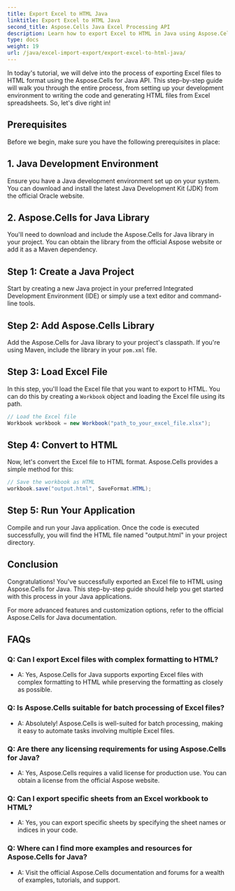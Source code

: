 ```yaml
---
title: Export Excel to HTML Java
linktitle: Export Excel to HTML Java
second_title: Aspose.Cells Java Excel Processing API
description: Learn how to export Excel to HTML in Java using Aspose.Cells for Java. Follow this step-by-step guide with source code to seamlessly convert your Excel files to HTML effortlessly.
type: docs
weight: 19
url: /java/excel-import-export/export-excel-to-html-java/
---
```

In today's tutorial, we will delve into the process of exporting Excel files to HTML format using the Aspose.Cells for Java API. This step-by-step guide will walk you through the entire process, from setting up your development environment to writing the code and generating HTML files from Excel spreadsheets. So, let's dive right in!

## Prerequisites

Before we begin, make sure you have the following prerequisites in place:

## 1. Java Development Environment

Ensure you have a Java development environment set up on your system. You can download and install the latest Java Development Kit (JDK) from the official Oracle website.

## 2. Aspose.Cells for Java Library

You'll need to download and include the Aspose.Cells for Java library in your project. You can obtain the library from the official Aspose website or add it as a Maven dependency.

## Step 1: Create a Java Project

Start by creating a new Java project in your preferred Integrated Development Environment (IDE) or simply use a text editor and command-line tools.

## Step 2: Add Aspose.Cells Library

Add the Aspose.Cells for Java library to your project's classpath. If you're using Maven, include the library in your `pom.xml` file.

## Step 3: Load Excel File

In this step, you'll load the Excel file that you want to export to HTML. You can do this by creating a `Workbook` object and loading the Excel file using its path.

```java
// Load the Excel file
Workbook workbook = new Workbook("path_to_your_excel_file.xlsx");
```

## Step 4: Convert to HTML

Now, let's convert the Excel file to HTML format. Aspose.Cells provides a simple method for this:

```java
// Save the workbook as HTML
workbook.save("output.html", SaveFormat.HTML);
```

## Step 5: Run Your Application

Compile and run your Java application. Once the code is executed successfully, you will find the HTML file named "output.html" in your project directory.

## Conclusion

Congratulations! You've successfully exported an Excel file to HTML using Aspose.Cells for Java. This step-by-step guide should help you get started with this process in your Java applications.

For more advanced features and customization options, refer to the official Aspose.Cells for Java documentation.


## FAQs

###	Q: Can I export Excel files with complex formatting to HTML?
   - A: Yes, Aspose.Cells for Java supports exporting Excel files with complex formatting to HTML while preserving the formatting as closely as possible.

### Q: Is Aspose.Cells suitable for batch processing of Excel files?
   - A: Absolutely! Aspose.Cells is well-suited for batch processing, making it easy to automate tasks involving multiple Excel files.

### Q: Are there any licensing requirements for using Aspose.Cells for Java?
   - A: Yes, Aspose.Cells requires a valid license for production use. You can obtain a license from the official Aspose website.

### Q: Can I export specific sheets from an Excel workbook to HTML?
   - A: Yes, you can export specific sheets by specifying the sheet names or indices in your code.

### Q: Where can I find more examples and resources for Aspose.Cells for Java?
   - A: Visit the official Aspose.Cells documentation and forums for a wealth of examples, tutorials, and support.
